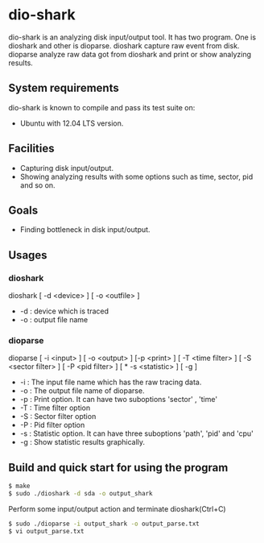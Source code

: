 # dio-shark

dio-shark is an analyzing disk input/output tool. It has two program. One is dioshark and other is dioparse. dioshark capture raw event from disk. dioparse analyze raw data got from dioshark and print or show analyzing results.

## System requirements
dio-shark is known to compile and pass its test suite on:

* Ubuntu with 12.04 LTS version.

## Facilities
* Capturing disk input/output.
* Showing analyzing results with some options such as time, sector, pid and so on.

## Goals
* Finding bottleneck in disk input/output.

## Usages
### dioshark
dioshark [ -d \<device\> ] [ -o \<outfile\> ]
* -d : device which is traced
* -o : output file name

### dioparse

dioparse [ -i \<input\> ] [ -o \<output\> ] [-p \<print\> ] [ -T \<time filter\> ] [ -S \<sector filter\> ] [ -P \<pid filter\> ] [ * -s \<statistic\> ] [ -g ]
* -i : The input file name which has the raw tracing data.
* -o : The output file name of dioparse.
* -p : Print option. It can have two suboptions 'sector' , 'time'
* -T : Time filter option
* -S : Sector filter option
* -P : Pid filter option
* -s : Statistic option. It can have three suboptions 'path', 'pid' and 'cpu'
* -g : Show statistic results graphically.


## Build and quick start for using the program

```bash
$ make
$ sudo ./dioshark -d sda -o output_shark
```

Perform some input/output action and terminate dioshark(Ctrl+C)

```bash
$ sudo ./dioparse -i output_shark -o output_parse.txt
$ vi output_parse.txt
```
